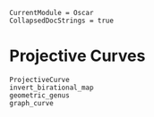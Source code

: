 ```@meta
CurrentModule = Oscar
CollapsedDocStrings = true
```

# Projective Curves

```@docs
ProjectiveCurve
invert_birational_map
geometric_genus
graph_curve
```
